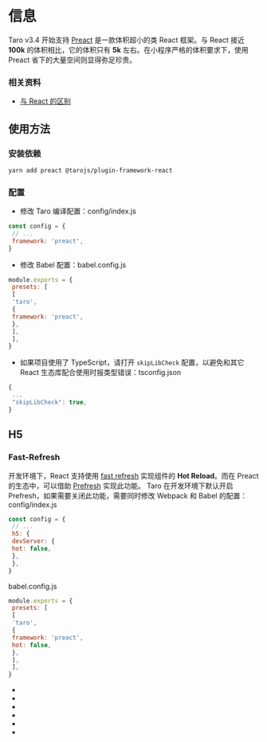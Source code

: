 # 信息
Taro v3.4 开始支持
[Preact](https://preactjs.com) 是一款体积超小的类 React 框架。与 React 接近 **100k** 的体积相比，它的体积只有 **5k** 左右。在小程序严格的体积要求下，使用 Preact 省下的大量空间则显得弥足珍贵。
### 相关资料[​](preact.html#相关资料)

- [与 React 的区别](https://preactjs.com/guide/v10/differences-to-react)
## 使用方法[​](preact.html#使用方法)
### 安装依赖[​](preact.html#安装依赖)
```bash
yarn add preact @tarojs/plugin-framework-react
```

### 配置[​](preact.html#配置)

- 修改 Taro 编译配置：config/index.js
```js
const config = {
 // ...
 framework: 'preact',
}
```

- 修改 Babel 配置：babel.config.js
```js
module.exports = {
 presets: [
 [
 'taro',
 {
 framework: 'preact',
 },
 ],
 ],
}
```

- 如果项目使用了 TypeScript，请打开 `skipLibCheck` 配置，以避免和其它 React 生态库配合使用时报类型错误：tsconfig.json
```js
{
 ...
 "skipLibCheck": true,
}
```

## H5[​](preact.html#h5)
### Fast-Refresh[​](preact.html#fast-refresh)
开发环境下，React 支持使用 [fast refresh](https://github.com/facebook/react/issues/16604#issuecomment-528663101) 实现组件的 **Hot Reload**。而在 Preact 的生态中，可以借助 [Prefresh](https://github.com/preactjs/prefresh/blob/main/README.md) 实现此功能。
Taro 在开发环境下默认开启 Prefresh，如果需要关闭此功能，需要同时修改 Webpack 和 Babel 的配置：
config/index.js
```js
const config = {
 // ...
 h5: {
 devServer: {
 hot: false,
 },
 },
}
```
babel.config.js
```js
module.exports = {
 presets: [
 [
 'taro',
 {
 framework: 'preact',
 hot: false,
 },
 ],
 ],
}
```

- 
- 

- 
- 

- 

-
